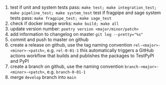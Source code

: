 1. test if unit and system tests pass: `make test; make integration_test; make pipeline_test; make system_test`
   test if fragpipe and sage system tests pass: `make fragpipe_test; make sage_test`
2. check if docker image works: `make build; make all`
3. update version number: `poetry version <major/minor/patch>`
4. add information to changelog on master `git log --pretty="%s"`
5. commit and push to master on github
6. create a release on github, use the tag naming convention `rel-<major>-<minor>-<patch>`, e.g. `rel-0-01-1`
   this automatically triggers a GitHub actions workflow that builds and publishes the packages to TestPyPI and PyPI
7. create a branch on github, use the naming convention `branch-<major>-<minor>-<patch>`, e.g. `branch-0-01-1`
8. merge `develop` branch into `main`
